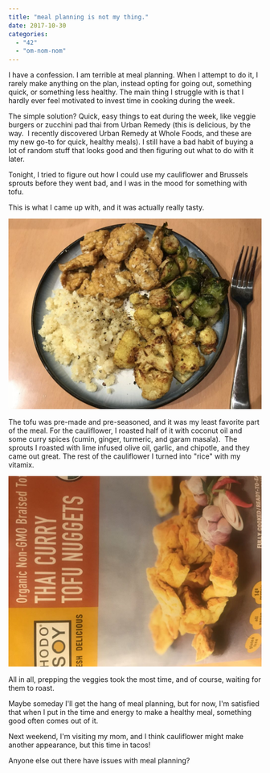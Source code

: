 ```yaml
---
title: "meal planning is not my thing."
date: 2017-10-30
categories: 
  - "42"
  - "om-nom-nom"
---
```


I have a confession. I am terrible at meal planning. When I attempt to do it, I rarely make anything on the plan, instead opting for going out, something quick, or something less healthy. The main thing I struggle with is that I hardly ever feel motivated to invest time in cooking during the week. 

The simple solution? Quick, easy things to eat during the week, like veggie burgers or zucchini pad thai from Urban Remedy (this is delicious, by the way.  I recently discovered Urban Remedy at Whole Foods, and these are my new go-to for quick, healthy meals). I still have a bad habit of buying a lot of random stuff that looks good and then figuring out what to do with it later.

Tonight, I tried to figure out how I could use my cauliflower and Brussels sprouts before they went bad, and I was in the mood for something with tofu.

This is what I came up with, and it was actually really tasty.

![dinner](images/IMG_6060-e1509328438126-1024x768.jpg)

The tofu was pre-made and pre-seasoned, and it was my least favorite part of the meal. For the cauliflower, I roasted half of it with coconut oil and some curry spices (cumin, ginger, turmeric, and garam masala).  The sprouts I roasted with lime infused olive oil, garlic, and chipotle, and they came out great. The rest of the cauliflower I turned into "rice" with my vitamix.

![Hodo tofu nuggets](images/IMG_6063-2-e1509327878694-1024x768.jpg)

All in all, prepping the veggies took the most time, and of course, waiting for them to roast.

Maybe someday I'll get the hang of meal planning, but for now, I'm satisfied that when I put in the time and energy to make a healthy meal, something good often comes out of it.

Next weekend, I'm visiting my mom, and I think cauliflower might make another appearance, but this time in tacos!

Anyone else out there have issues with meal planning?
